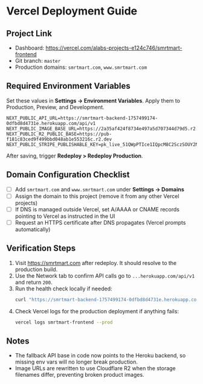 # Vercel Deployment Guide

## Project Link
- Dashboard: https://vercel.com/alabs-projects-e124c746/smrtmart-frontend
- Git branch: `master`
- Production domains: `smrtmart.com`, `www.smrtmart.com`

## Required Environment Variables
Set these values in **Settings → Environment Variables**. Apply them to Production, Preview, and Development.

```
NEXT_PUBLIC_API_URL=https://smrtmart-backend-1757499174-0dfbd8d4731e.herokuapp.com/api/v1
NEXT_PUBLIC_IMAGE_BASE_URL=https://2a35af424f8734e497a5d707344d79d5.r2.cloudflarestorage.com/smrtmart
NEXT_PUBLIC_R2_PUBLIC_BASE=https://pub-f181c83ced9f499bbd048ab1e553216c.r2.dev
NEXT_PUBLIC_STRIPE_PUBLISHABLE_KEY=pk_live_51QWpPTIce1IQpcM8C2SczSOUY2NEGMDcKWjLzvvPUe8LrfXUMZfyehcuDjc1nd663TAzVTFpt5LeddGk6y8hmosX00DNMfVP9i
```

After saving, trigger **Redeploy > Redeploy Production**.

## Domain Configuration Checklist
- [ ] Add `smrtmart.com` and `www.smrtmart.com` under **Settings → Domains**
- [ ] Assign the domain to this project (remove it from any other Vercel projects)
- [ ] If DNS is managed outside Vercel, set A/AAAA or CNAME records pointing to Vercel as instructed in the UI
- [ ] Request an HTTPS certificate after DNS propagates (Vercel prompts automatically)

## Verification Steps
1. Visit https://smrtmart.com after redeploy. It should resolve to the production build.
2. Use the Network tab to confirm API calls go to `...herokuapp.com/api/v1` and return `200`.
3. Run the health check locally if needed:
   ```bash
   curl "https://smrtmart-backend-1757499174-0dfbd8d4731e.herokuapp.com/api/v1/products?limit=1"
   ```
4. Check Vercel logs for the production deployment if anything fails:
   ```bash
   vercel logs smrtmart-frontend --prod
   ```

## Notes
- The fallback API base in code now points to the Heroku backend, so missing env vars will no longer break production.
- Image URLs are rewritten to use Cloudflare R2 when the storage filenames differ, preventing broken product images.
